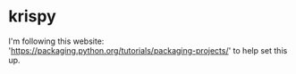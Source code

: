 # krispy

I'm following this website:
'https://packaging.python.org/tutorials/packaging-projects/'
to help set this up.
